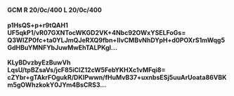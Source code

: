 #### GCM R 20/0c/400 L 20/0c/400
**p1HsQS+p+r9tQAH1**<br/>**UF5qkP1/vR07GXNTocWKGD2VK+4Nbc92OWxYSELFoGs=**<br/>**Q3WIZP0fc+ta0YLJmQJeRXQ9fbn+IIvCMBvNhDYpH+d0POXrS1mWqg5GdHBuYMNFYbJuwMwEhTALPKgl...**<br/><br/>
**KLyBDvzbyEzBuwVh**<br/>**LqsU/tpBZsaVs/jcF85iCIZ12cW5FebYKHXc1vMFqi8=**<br/>**cZYbr+gTAkrFOgukR/DKIPwwn/fHuMvB37+uxnbsESj5uuArUoata86VBKm5gOWhzkokY0JYm4BsCRS3...**